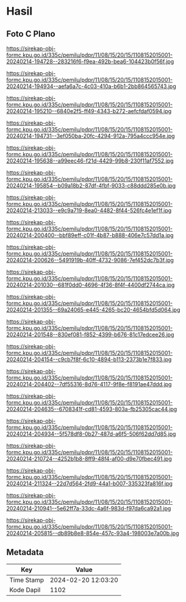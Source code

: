 # Hasil

## Foto C Plano

https://sirekap-obj-formc.kpu.go.id/335c/pemilu/pdpr/11/08/15/20/15/1108152015001-20240214-194728--283216f6-f9ea-492b-bea6-104423b0f56f.jpg

https://sirekap-obj-formc.kpu.go.id/335c/pemilu/pdpr/11/08/15/20/15/1108152015001-20240214-194934--aefa6a7c-4c03-410a-b6b1-2bb864565743.jpg

https://sirekap-obj-formc.kpu.go.id/335c/pemilu/pdpr/11/08/15/20/15/1108152015001-20240214-195210--6840e2f5-ff49-4343-b272-aefcfdaf0594.jpg

https://sirekap-obj-formc.kpu.go.id/335c/pemilu/pdpr/11/08/15/20/15/1108152015001-20240214-194731--3ef050ba-20fc-4294-912a-795a4ccc954e.jpg

https://sirekap-obj-formc.kpu.go.id/335c/pemilu/pdpr/11/08/15/20/15/1108152015001-20240214-195638--a99eec46-f21d-4429-99b8-230f11af7552.jpg

https://sirekap-obj-formc.kpu.go.id/335c/pemilu/pdpr/11/08/15/20/15/1108152015001-20240214-195854--b09a18b2-87df-4fbf-9033-c88ddd285e0b.jpg

https://sirekap-obj-formc.kpu.go.id/335c/pemilu/pdpr/11/08/15/20/15/1108152015001-20240214-213033--e9c9a719-8ea0-4482-8f44-526fc4e1ef1f.jpg

https://sirekap-obj-formc.kpu.go.id/335c/pemilu/pdpr/11/08/15/20/15/1108152015001-20240214-200400--bbf89eff-c01f-4b87-b888-406e7c57dd1a.jpg

https://sirekap-obj-formc.kpu.go.id/335c/pemilu/pdpr/11/08/15/20/15/1108152015001-20240214-200626--5491919b-40ff-4732-9086-7ef452dc7b3f.jpg

https://sirekap-obj-formc.kpu.go.id/335c/pemilu/pdpr/11/08/15/20/15/1108152015001-20240214-201030--681f0dd0-4696-4f36-8f4f-4400df2744ca.jpg

https://sirekap-obj-formc.kpu.go.id/335c/pemilu/pdpr/11/08/15/20/15/1108152015001-20240214-201355--69a24065-e445-4265-bc20-4654bfd5d064.jpg

https://sirekap-obj-formc.kpu.go.id/335c/pemilu/pdpr/11/08/15/20/15/1108152015001-20240214-201548--830ef081-f852-4399-b676-81c17edcee26.jpg

https://sirekap-obj-formc.kpu.go.id/335c/pemilu/pdpr/11/08/15/20/15/1108152015001-20240214-204154--c9cb7f8f-6c10-4894-b113-2373b1e7f833.jpg

https://sirekap-obj-formc.kpu.go.id/335c/pemilu/pdpr/11/08/15/20/15/1108152015001-20240214-204402--7df55316-8d76-4117-9f8e-f8191ae47ddd.jpg

https://sirekap-obj-formc.kpu.go.id/335c/pemilu/pdpr/11/08/15/20/15/1108152015001-20240214-204635--6708341f-cd81-4593-803a-fb25305cac44.jpg

https://sirekap-obj-formc.kpu.go.id/335c/pemilu/pdpr/11/08/15/20/15/1108152015001-20240214-204934--5f578df8-0b27-487d-a6f5-506f62dd7d85.jpg

https://sirekap-obj-formc.kpu.go.id/335c/pemilu/pdpr/11/08/15/20/15/1108152015001-20240214-210724--4252b1b8-8ff9-48f4-af00-d9e70fbec491.jpg

https://sirekap-obj-formc.kpu.go.id/335c/pemilu/pdpr/11/08/15/20/15/1108152015001-20240214-211324--22d7d564-2fd9-44a1-b007-335323fa816f.jpg

https://sirekap-obj-formc.kpu.go.id/335c/pemilu/pdpr/11/08/15/20/15/1108152015001-20240214-210941--5e62ff7a-33dc-4a6f-983d-f97da6ca92a1.jpg

https://sirekap-obj-formc.kpu.go.id/335c/pemilu/pdpr/11/08/15/20/15/1108152015001-20240214-205815--db89b8e8-854e-457c-93a4-198003e7a00b.jpg


## Metadata

| Key        | Value               |
| ---------- | ------------------- |
| Time Stamp | 2024-02-20 12:03:20 |
| Kode Dapil | 1102                |



